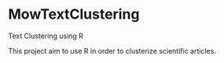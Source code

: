 # MowTextClustering

Text Clustering using R

This project aim to use R in order to clusterize scientific articles. 


